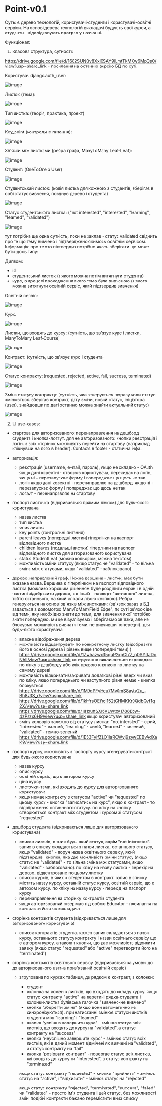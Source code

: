 # Point-v0.1

Суть: є дерево технологій, користувачі-студенти і користувачі-освітні сервіси. На основі дерева технологій викладачі будують свої курси,
а студенти - відслідковують прогрес у навчанні.


Функціонал:

1. Класова структура, сутності:

https://drive.google.com/file/d/1682SUNQv8Xxi0SAY9iLmtTkMXw6MpQs0/view?usp=share_link - посилання на останню версію БД
по суті:

Користувач django.auth_user:

![image](https://user-images.githubusercontent.com/126251095/230977584-2dafdb4d-5a48-4ee8-91e9-c88d07259ccf.png)

Листок (тема):

![image](https://user-images.githubusercontent.com/126251095/230978616-ab01848c-67f1-455c-8cd4-a0415bb0a24c.png)

Тип листка: (теорія, практика, проект)

![image](https://user-images.githubusercontent.com/126251095/230978834-1dd29a8d-a103-4581-bda5-f9d79dc2c9ad.png)

Key_point (контрольне питання):

![image](https://user-images.githubusercontent.com/126251095/230978697-b5116165-5cf2-481d-ab9f-429abc9ab860.png)

Зв'язки між листками (ребра графа, ManyToMany Leaf-Leaf):

![image](https://user-images.githubusercontent.com/126251095/230979086-b6d21682-dceb-4866-bb0d-89e2ac466c28.png)

Студент: (OneToOne з User)

![image](https://user-images.githubusercontent.com/126251095/230978342-bfa017aa-76dc-4198-a409-e4b2015b87f3.png)

Студентський листок: (копія листка для кожного з студентів, зберігає в собі статус вивчення, поєднує дерево і студента)

![image](https://user-images.githubusercontent.com/126251095/230979556-eb54db95-5560-448d-93e1-9b61956442c7.png)

Статус студентського листка: ("not interested", "interested", "learning", "learned", "validated") 

![image](https://user-images.githubusercontent.com/126251095/230979632-8749930b-4d3a-4621-bd43-c922c69c2d70.png)

тут потрібна ще одна сутність, поки не заклав - статус validated свідчить про те що тему вивчено і підтверджено якимось освітнім сервісом. Інформацію про те хто підтвердив потрібно якось зберігати. це може бути щось типу:

Диплом:
- id
- студентський листок (з якого можна потім витягнути студента)
- курс, в процесі проходження якого тема була вивченою (з якого можна витягнути освітній сервіс, який підтвердив вивчення)

Освітній сервіс:

![image](https://user-images.githubusercontent.com/126251095/230980540-adf2a617-1519-43bd-bde3-d5bd08e2e9ea.png)

Курс:

![image](https://user-images.githubusercontent.com/126251095/230980630-03ad2088-2c0d-464b-b65e-c05ecabc4e4c.png)

Листки, що входять до курсу: (сутність, що зв'язує курс і листки, ManyToMany Leaf-Course)

![image](https://user-images.githubusercontent.com/126251095/230980707-0566e462-766d-49ed-88f9-6da53d83f65f.png)

Контракт: (сутність, що зв'язує курс і студента)

![image](https://user-images.githubusercontent.com/126251095/230981109-865bfa43-9fd1-41cd-a06a-07d70110c470.png)

Статус контракту: (requested, rejected, active, fail, success, terminated)

![image](https://user-images.githubusercontent.com/126251095/230981334-f70bf94e-d7df-48d7-a31f-823ef71db5b8.png)

Зміна статусу контракту: (сутність, яка генерується щоразу коли статус змінюється. зберігає контракт, дату зміни, новий статус, ініціатора (user). знайшовши по даті останню можна знайти актуальний статус)

![image](https://user-images.githubusercontent.com/126251095/230981437-5d55376d-8f48-4883-bc88-92d97501cbde.png)

2. UI use-cases:
- стартова для авторизованого: перенаправлення на дешборд студента і кнопка-логаут. для не авторизованого: кнопки реєстрація і логін. з всіх сторінок можливість перейти на стартову (наприклад клікнувши на лого в header). Contacts в footer - статична інфа. 
- авторизація:
	- реєстрація (username, e-mail, пароль), якщо не складно - OAuth
	якщо дані коректні - створює користувача, перекидає на логін, якщо ні - перезапускає форму і попереджає що щось не так
	- логін
	якщо дані коректні - перенаправляє на дешборд, якщо ні - перезапускає форму і попереджає що щось не так
	- логаут - перенаправляє на стартову
- паспорт листочка (відкривається прямим лінком)
	для будь-якого користувача
	- назва листка
	- тип листка
	- опис листка
	- key points (контрольні питання)
	- parent leaves (попередні листки) гіперлінки на паспорт відповідного листка
	- children leaves (подальші листки) гіперлінки на паспорт відповідного листка
	для авторизованого користувача
	- status StudentLeaf (можна кольором, можна текстом)
	- можливість зміни статусу (якщо статус не "validated" - то вільна зміна між статусами, якщо "validated" - заблоковано)

- дерево: направлений граф. Кожна вершина - листок, має бути вказана назва. Вершина є гіперлінком на паспорт відповідного листка (можливо хорошим рішенням буде розділити екран і в одній частині відобразити дерево, а в іншій - паспорт "активного" листка, тобто останнього, на який клікали лівою кнопкою).
Ребра генеруються на основі зв'язків між листками: (зв'язок зараз в БД задається з допомогою ManyToManyField Edge", по суті зв'язок іде від теми, яку необхідно знати до теми, для вивчення якої потрібно знати попередню. ми це візуалізуємо і зберігаємо зв'язки, але не блокуємо можливість вивчати теми, не вивчивши попередні). 
	для будь-якого користувача
	- власне відображення дерева
	- можливість відцентрувати по конкретному листку (відобразити його в основі дерева і рівень вище (попередні теми) ) 	https://drive.google.com/file/d/1Zwhazwx35quP2xpCl7Z_p0SYDJDoNhlI/view?usp=share_link  центрування викликається переходом по лінку з дешборду або клік правою кнопкою по листку на самому дереві
	- можливість відкривати/закривати додаткові рівні вверх чи вниз по кліку. якщо попереднього чи наступного рівня немає - кнопка блокується
https://drive.google.com/file/d/1M9qPFyHeu7Mv0mS8ayty2u_-Bh873S_r/view?usp=share_link
https://drive.google.com/file/d/1khfrsOEiYcl152tGHMKKr0QdbQvf1q2X/view?usp=share_link
https://drive.google.com/file/d/1jHouhSXI6VLWtov1788Ebw-4zPszx6H9/view?usp=share_link
	якщо користувач авторизований
	- зміну кольорів залежно від статусу листка: "not intersted" - сірий, "interested" - жовтий, "learning" - синій, "learned" - зелений, "validated" - темно-зелений 
https://drive.google.com/file/d/1ES3FylfZLO1IaRCWyj9zywEEBvAdXaK8/view?usp=share_link

- паспорт курсу, можливість з паспорту курсу згенерувати контракт
	для будь-якого користувача
	- назва курсу
	- опис курсу
	- освітній сервіс, що є автором курсу
	- ціна курсу
	- листочки-теми, які входять до курсу
	для авторизованого користувача
	- якщо немає контракту з статусом "active" чи "requested" по цьому курсу - кнопка "записатись на курс", якщо є контракт - то відображення останнього статусу. по кліку на кнопку створюється контракт між студентом і курсом зі статусом "requested"

- дешборд студента (відкривається лише для авторизованого користувача)
	- список листків, в яких будь-який статус, окрім "not interested". запис в списку складається з назви листка, останнього статусу, якщо "validated" - поруч 		назва 	  освітнього сервісу, який підтвердив і кнопки, яка дає можливість зміни статусу (якщо статус не "validated" - то вільна зміна між статусами, якщо 		"validated" 		- заблоковано). по кліку на назву листка - перехід на дерево, відцентроване по цьому листку
	- список курсів, в яких з студентом є контракт. запис в списку містить назву курсу, останній статус курсу, освітній сервіс, що є автором курсу. по кліку на 		назву курсу - перехід на паспорт курсу
	- перенаправлення на сторінку контрактів студента
	- якщо авторизований юзер має під собою Educator - посилання на контракти його як викладача
	
- сторінка контрактів студента (відкривається лише для авторизованого користувача)
	- список контрактів студента. кожен запис складається з назви курсу, останнього статусу контракту і назви освітньго сервісу що є автором курсу. а також з 	  кнопки, що дає можливість відхилити заявку (якщо статус "requested" або "active" перетворити його на "terminated")
	
- сторінка контрактів освітнього сервісу (відкривається за умови що до авторизованого user-а прив'язаний освітній сервіс)
	- згрупована по курсах таблиця, де рядком є контракт, а колонки:
		- студент
		- колонка на кожен з листків, що входять до складу курсу.
		якщо статус контракту "active" 
		  на перетині рядка-студента і колонки-листка булівська галочка "вивчено-не вивчено"
		- кнопка "зберегти зміни" (якщо вони автоматично не синхронізуються). при натисканні змінює статуси листків студента між "learning" i "learned"
		- кнопка "успішно завершити курс" - змінює статус всіх листків, що входять до курсу на "validated", а статус контракту на "success"
		- кнопка "неуспішно завершити курс" - змінює статус всіх листків, які в даний момент відмічені як вивчені на "validated", а статус контракту на "fail"
		- кнопка "розірвати контракт" - повертає статус всіх листків, які входять до курсу на "interested", а статус контракту на "terminated"
		
		якщо статус контракту "requested" - кнопки "прийняти" - змінює статус на "active", і "відхилити" - змінює статус на "rejected"
		
		якщо статус контракту "rejected", "terminated", "success", "failed" чи "validated" - просто ім'я студента і цей статус, без можливості змін. подібні 		контракти бажано перемістити вниз списку


